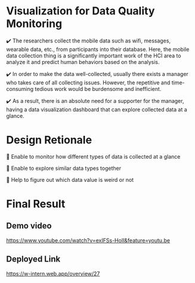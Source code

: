 # Visualization for Data Quality Monitoring

✔️ The researchers collect the mobile data such as wifi, messages, wearable data, etc., from participants into their database. Here, the mobile data collection thing is a significantly important work of the HCI area to analyze it and predict human behaviors based on the analysis. 

✔️ In order to make the data well-collected, usually there exists a manager who takes care of all collecting issues. However, the repetitive and time-consuming tedious work would be burdensome and inefficient.

✔️ As a result, there is an absolute need for a supporter for the manager, having a data visualization dashboard that can explore collected data at a glance.

# Design Retionale

📌 Enable to monitor how different types of data is collected at a glance

📌 Enable to explore similar data types together

📌 Help to figure out which data value is weird or not

# Final Result
## Demo video
https://www.youtube.com/watch?v=exIFSs-HolI&feature=youtu.be

## Deployed Link
https://w-intern.web.app/overview/27
